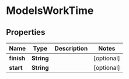 

# ModelsWorkTime

## Properties

Name | Type | Description | Notes
------------ | ------------- | ------------- | -------------
**finish** | **String** |  |  [optional]
**start** | **String** |  |  [optional]



